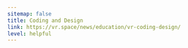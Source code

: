 ```yaml
---
sitemap: false
title: Coding and Design
link: https://vr.space/news/education/vr-coding-design/
level: helpful
---
```

